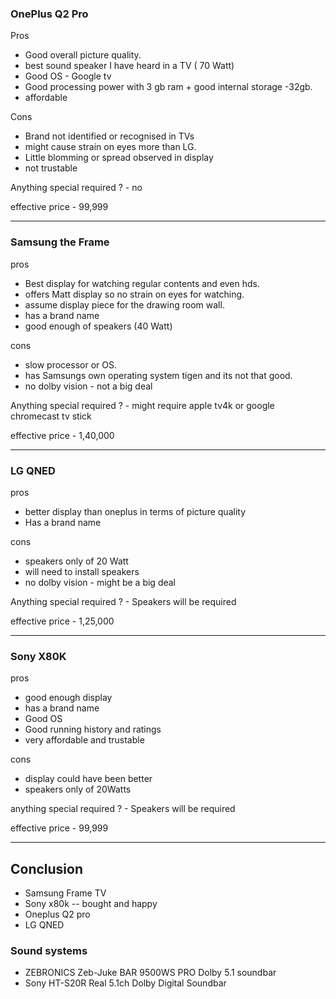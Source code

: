 
### **OnePlus Q2 Pro** 

Pros 
- Good overall picture quality.
- best sound speaker I have heard in a TV ( 70 Watt)
- Good OS - Google tv
- Good processing power with 3 gb ram + good internal storage -32gb.
- affordable 

Cons
- Brand not identified or recognised in TVs
- might cause strain on eyes more than LG. 
- Little blomming or spread observed in display
- not trustable

Anything special required ?  - no

effective price - 99,999

----

### Samsung the Frame

pros
- Best display for watching regular contents and even hds.
- offers Matt display so no strain on eyes for watching.
- assume display piece for the drawing room wall. 
- has a brand name
- good enough of speakers (40 Watt)

cons 
- slow processor or OS.
- has Samsungs own operating system tigen and its not that good.
- no dolby vision - not a big deal

Anything special required ? - might require apple tv4k or google chromecast tv stick

effective price - 1,40,000

----

### LG QNED 

pros 
- better display than oneplus in terms of picture quality 
- Has a brand name

cons 
- speakers only of 20 Watt
- will need to install speakers
- no dolby vision - might be a big deal

Anything special required ? - Speakers will be required

effective price - 1,25,000

--- 

### Sony X80K

pros 
- good enough display
- has a brand name
- Good OS
- Good running history and ratings
- very affordable and trustable

cons
- display could have been better
- speakers only of 20Watts

anything special required ? - Speakers will be required

effective price - 99,999

----

## Conclusion 

- Samsung Frame TV
- Sony x80k                  -- bought and happy 
- Oneplus Q2 pro 
- LG QNED


### Sound systems
- ZEBRONICS Zeb-Juke BAR 9500WS PRO Dolby 5.1 soundbar
- Sony HT-S20R Real 5.1ch Dolby Digital Soundbar
